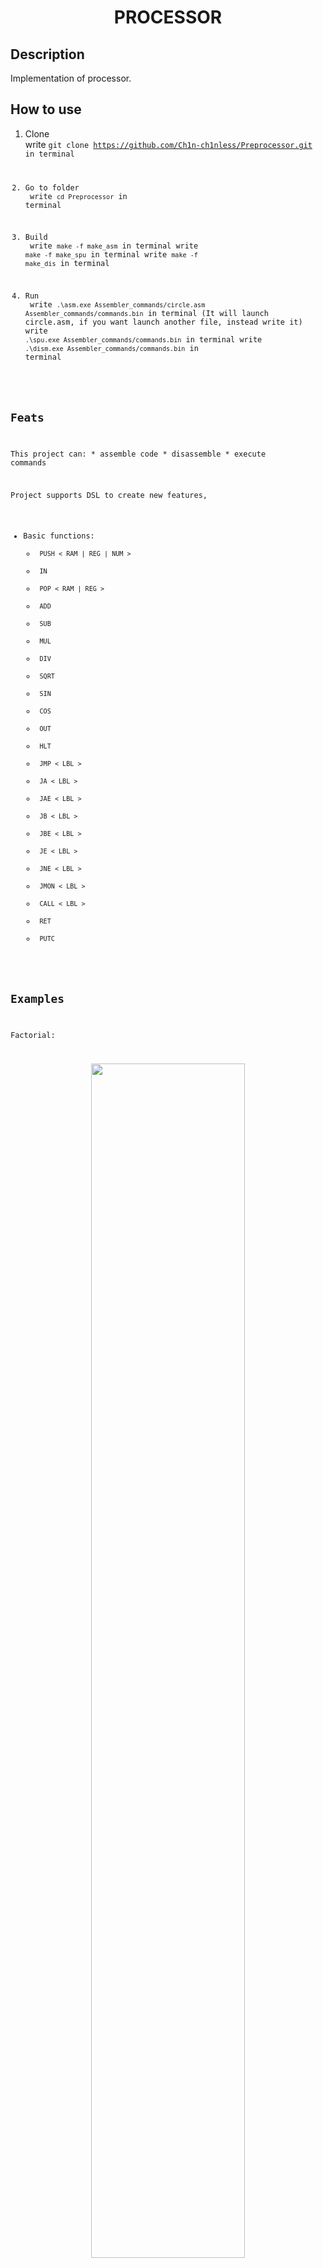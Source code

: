 <h1 align="center">PROCESSOR</h1>

## Description

 Implementation of processor.

## How to use

1. Clone <br>
        write <code>git clone https://github.com/Ch1n-ch1nless/Preprocessor.git in terminal

2. Go to folder <br>
        write <code>cd Preprocessor</code> in terminal

3. Build <br>
        write <code>make -f make_asm</code> in terminal
        write <code>make -f make_spu</code> in terminal
        write <code>make -f make_dis</code> in terminal

5. Run <br>
        write <code>.\asm.exe Assembler_commands/circle.asm Assembler_commands/commands.bin</code> in terminal (It will launch circle.asm, if you want launch another file, instead write it) 
        write <code>.\spu.exe Assembler_commands/commands.bin</code> in terminal
        write <code>.\dism.exe Assembler_commands/commands.bin</code> in terminal

## Feats

This project can:
    * assemble code
    * disassemble 
    * execute commands

Project supports DSL to create new features, 

* Basic functions:
    * <code> PUSH < RAM | REG | NUM > </code>
    * <code> IN </code>
    * <code> POP < RAM | REG > </code>
    * <code> ADD </code>
    * <code> SUB </code>
    * <code> MUL </code>
    * <code> DIV </code>
    * <code> SQRT </code>
    * <code> SIN </code>
    * <code> COS </code>
    * <code> OUT </code>
    * <code> HLT </code>
    * <code> JMP < LBL > </code>
    * <code> JA < LBL > </code>
    * <code> JAE < LBL > </code>
    * <code> JB < LBL > </code>
    * <code> JBE < LBL > </code>
    * <code> JE < LBL > </code>
    * <code> JNE < LBL > </code>
    * <code> JMON < LBL > </code>
    * <code> CALL < LBL > </code>
    * <code> RET </code>
    * <code> PUTC </code>



## Examples

Factorial: <br>
<p align="center"><img src="/images/Factorial.png" width = "70%"></p>

Circle: <br>
<p align="center"><img src="/images/Circle.png" width = "70%"></p>

Quadratic equation: <br>
<p align="center"><img src="/images/Quadratic_equation.png" width = "70%"></p>

## Support
**This project is created by [bai_tim](https://github.com/Ch1n-ch1nless)**
